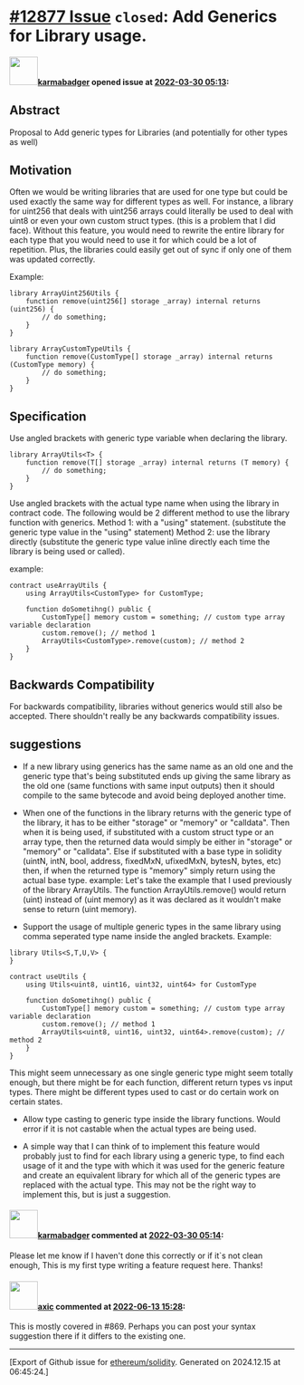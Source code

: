 # [\#12877 Issue](https://github.com/ethereum/solidity/issues/12877) `closed`: Add Generics for Library usage.

#### <img src="https://avatars.githubusercontent.com/u/83666608?v=4" width="50">[karmabadger](https://github.com/karmabadger) opened issue at [2022-03-30 05:13](https://github.com/ethereum/solidity/issues/12877):

## Abstract
Proposal to Add generic types for Libraries (and potentially for other types as well)

## Motivation
Often we would be writing libraries that are used for one type but could be used exactly the same way for different types as well. For instance, a library for uint256 that deals with uint256 arrays could literally be used to deal with uint8 or even your own custom struct types. (this is a problem that I did face). Without this feature, you would need to rewrite the entire library for each type that you would need to use it for which could be a lot of repetition. Plus, the libraries could easily get out of sync if only one of them was updated correctly. 

Example:
```solidity
library ArrayUint256Utils {
    function remove(uint256[] storage _array) internal returns (uint256) {
        // do something;
    }
}

library ArrayCustomTypeUtils {
    function remove(CustomType[] storage _array) internal returns (CustomType memory) {
        // do something;
    }
}
```

## Specification
Use angled brackets with generic type variable when declaring the library.
```solidity
library ArrayUtils<T> {
    function remove(T[] storage _array) internal returns (T memory) {
        // do something;
    }
}
```

Use angled brackets with the actual type name when using the library in contract code.
The following would be 2 different method to use the library function with generics. 
Method 1: with a "using" statement. (substitute the generic type value in the "using" statement)
Method 2: use the library directly (substitute the generic type value inline directly each time the library is being used or called).

example:
```solidity
contract useArrayUtils {
    using ArrayUtils<CustomType> for CustomType;

    function doSometihng() public {
        CustomType[] memory custom = something; // custom type array variable declaration
        custom.remove(); // method 1 
        ArrayUtils<CustomType>.remove(custom); // method 2
    }
}
```

## Backwards Compatibility
For backwards compatibility, libraries without generics would still also be accepted. There shouldn't really be any backwards compatibility issues.

## suggestions
- If a new library using generics has the same name as an old one and the generic type that's being substituted ends up giving the same library as the old one (same functions with same input outputs) then it should compile to the same bytecode and avoid being deployed another time.

- When one of the functions in the library returns with the generic type of the library, it has to be either "storage" or "memory" or "calldata". Then when it is being used, if substituted with a custom struct type or an array type, then the returned data would simply be either in "storage" or "memory" or "calldata". Else if substituted with a base type in solidity (uintN, intN, bool, address, fixedMxN, ufixedMxN, bytesN, bytes, etc) then, if when the returned type is "memory" simply return using the actual base type.
example: Let's take the example that I used previously of the library ArrayUtils<T>.  The function ArrayUtils<uint>.remove() would return (uint) instead of (uint memory) as it was declared as it wouldn't make sense to return (uint memory).

- Support the usage of multiple generic types in the same library using comma seperated type name inside the angled brackets.
Example: 
```solidity
library Utils<S,T,U,V> {
}

contract useUtils {
    using Utils<uint8, uint16, uint32, uint64> for CustomType

    function doSometihng() public {
        CustomType[] memory custom = something; // custom type array variable declaration
        custom.remove(); // method 1 
        ArrayUtils<uint8, uint16, uint32, uint64>.remove(custom); // method 2
    }
}
```
This might seem unnecessary as one single generic type might seem totally enough, but there might be for each function, different return types vs input types. There might be different types used to cast or do certain work on certain states.

- Allow type casting to generic type inside the library functions. Would error if it is not castable when the actual types are being used.

- A simple way that I can think of to implement this feature would probably just to find for each library using a generic type, to find each usage of it and the type with which it was used for the generic feature and create an equivalent library for which all of the generic types are replaced with the actual type. This may not be the right way to implement this, but is just a suggestion.



#### <img src="https://avatars.githubusercontent.com/u/83666608?v=4" width="50">[karmabadger](https://github.com/karmabadger) commented at [2022-03-30 05:14](https://github.com/ethereum/solidity/issues/12877#issuecomment-1082629418):

Please let me know if I haven't done this correctly or if it`s not clean enough, This is my first type writing a feature request here. Thanks!

#### <img src="https://avatars.githubusercontent.com/u/20340?v=4" width="50">[axic](https://github.com/axic) commented at [2022-06-13 15:28](https://github.com/ethereum/solidity/issues/12877#issuecomment-1154067575):

This is mostly covered in #869. Perhaps you can post your syntax suggestion there if it differs to the existing one.


-------------------------------------------------------------------------------



[Export of Github issue for [ethereum/solidity](https://github.com/ethereum/solidity). Generated on 2024.12.15 at 06:45:24.]
